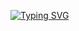 <a href="https://git.io/typing-svg"><img src="https://readme-typing-svg.herokuapp.com?font=Pixelify+Sans&pause=1000&center=true&vCenter=true&repeat=false&width=435&lines=%D0%94%D0%BE%D0%B1%D1%80%D0%BE+%D0%BF%D0%BE%D0%B6%D0%B0%D0%BB%D0%BE%D0%B2%D0%B0%D1%82%D1%8C+%D0%BD%D0%B0+%D0%BC%D0%BE%D1%8E+%D1%81%D1%82%D1%80%D0%B0%D0%BD%D0%B8%D1%86%D1%83!;%D0%AF+%D1%81%D1%82%D1%83%D0%B4%D0%B5%D0%BD%D1%82+%D0%A4%D0%98%D0%A2+%D0%9D%D0%93%D0%A3" alt="Typing SVG" /></a>
